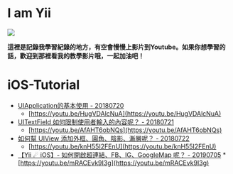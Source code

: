 I am Yii
================

![](http://123.240.119.183/github/yii.jpg)

**這裡是記錄我學習紀錄的地方，有空會慢慢上影片到Youtube。如果你想學習的話，歡迎到那裡看我的教學影片哦，一起加油吧！**

iOS-Tutorial
================

*   [UIApplication的基本使用 - 20180720](https://github.com/chyiiiiiiiiiiii/iOS-Tutorial/tree/master/UIApplication)
    *   [https://youtu.be/HugVDAlcNuA](https://youtu.be/HugVDAlcNuA)
*   [UITextField 如何限制使用者輸入的內容呢？ - 20180721](https://github.com/chyiiiiiiiiiiii/iOS-Tutorial/tree/master/TextField)
    *   [https://youtu.be/AfAHT6obNQs](https://youtu.be/AfAHT6obNQs)
*   [如何幫 UIView 添加外框、圓角、陰影、漸層呢？ - 20180722](https://github.com/chyiiiiiiiiiiii/iOS-Tutorial/tree/master/UIView)
    *   [https://youtu.be/knH55I2FEnU](https://youtu.be/knH55I2FEnU)
 *   [【Yii ☄ iOS】- 如何開啟超連結、FB、IG、GoogleMap 呢？ - 20190705](https://github.com/chyiiiiiiiiiiii/iOS-Tutorial/tree/master/ShareUrl)
    *   [https://youtu.be/mRACEvk9I3g](https://youtu.be/mRACEvk9I3g)


